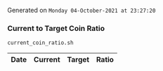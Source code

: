 Generated on `Monday 04-October-2021 at 23:27:20`

### Current to Target Coin Ratio
`current_coin_ratio.sh`

Date|Current|Target|Ratio
---|---|---|---
